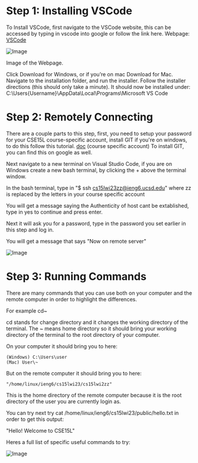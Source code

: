 # Step 1: Installing VSCode

To Install VSCode, first navigate to the VSCode website, this can be accessed by typing in vscode into google or follow the link here.
Webpage: [VSCode](https://code.visualstudio.com/)

![Image](https://jorryns.github.io/cse15l-lab-reports/week1vsc1.png)

Image of the Webpage.


Click Download for Windows, or if you’re on mac Download for Mac.
Navigate to the installation folder, and run the installer.
Follow the installer directions (this should only take a minute).
It should now be installed under: C:\Users\{Username}\AppData\Local\Programs\Microsoft VS Code




# Step 2: Remotely Connecting

There are a couple parts to this step, first, you need to setup your password for your CSE15L course-specific account, install GIT if you're on windows, to do this follow this tutorial. 
[doc](https://docs.google.com/document/d/1hs7CyQeh-MdUfM9uv99i8tqfneos6Y8bDU0uhn1wqho/edit) (course specific account)
To install GIT, you can find this on google as well. 

Next navigate to a new terminal on Visual Studio Code, if you are on Windows create a new bash terminal, by clicking the + above the terminal window.

In the bash terminal, type in "$ ssh cs15lwi23zz@ieng6.ucsd.edu" where zz is replaced by the letters in your course specific account

You will get a message saying the Authenticity of host cant be extablished, type in yes to continue and press enter.

Next it will ask you for a password, type in the password you set earlier in this step and log in.

You will get a message that says "Now on remote server"

![Image](https://jorryns.github.io/cse15l-lab-reports/week1ssh.png)

# Step 3: Running Commands

There are many commands that you can use both on your computer and the remote computer in order to highlight the differences.

For example cd~ 

cd stands for change directory and it changes the working directory of the terminal. The ~ means home directory so it should bring your working directory of the terminal to the root directory of your computer.

On your computer it should bring you to here:

```
(Windows) C:\Users\user
(Mac) User\~
```

But on the remote computer it should bring you to here:

```
"/home/linux/ieng6/cs15lwi23/cs15lwi2zz"
```

This is the home directory of the remote computer because it is the root directory of the user you are currently login as.

You can try next try cat /home/linux/ieng6/cs15lwi23/public/hello.txt in order to get this output:

"Hello! Welcome to CSE15L"

Heres a full list of specific useful commands to try:

![Image](https://jorryns.github.io/cse15l-lab-reports/week1commands.png)
